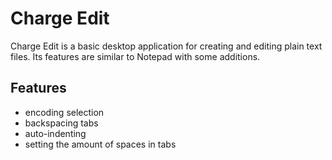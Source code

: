 # Charge Edit
Charge Edit is a basic desktop application for creating and editing plain text files. Its features are similar to Notepad with some additions.

## Features
- encoding selection
- backspacing tabs
- auto-indenting
- setting the amount of spaces in tabs
